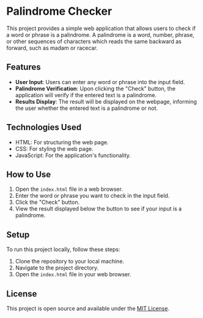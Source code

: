 # Palindrome Checker

This project provides a simple web application that allows users to check if a word or phrase is a palindrome. A palindrome is a word, number, phrase, or other sequences of characters which reads the same backward as forward, such as madam or racecar.

## Features

- **User Input**: Users can enter any word or phrase into the input field.
- **Palindrome Verification**: Upon clicking the "Check" button, the application will verify if the entered text is a palindrome.
- **Results Display**: The result will be displayed on the webpage, informing the user whether the entered text is a palindrome or not.

## Technologies Used

- HTML: For structuring the web page.
- CSS: For styling the web page.
- JavaScript: For the application's functionality.

## How to Use

1. Open the `index.html` file in a web browser.
2. Enter the word or phrase you want to check in the input field.
3. Click the "Check" button.
4. View the result displayed below the button to see if your input is a palindrome.

## Setup

To run this project locally, follow these steps:

1. Clone the repository to your local machine.
2. Navigate to the project directory.
3. Open the `index.html` file in your web browser.

## License

This project is open source and available under the [MIT License](LICENSE).

